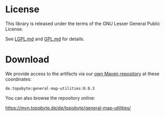 # License

This library is released under the terms of the GNU Lesser General Public
License.

See [LGPL.md](LGPL.md) and [GPL.md](GPL.md) for details.

# Download

We provide access to the artifacts via our
[own Maven repository](https://mvn.topobyte.de) at these coordinates:

    de.topobyte:general-map-utilities:0.0.3

You can also browse the repository online:

<https://mvn.topobyte.de/de/topobyte/general-map-utilities/>

